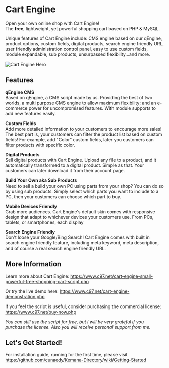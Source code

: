 # Cart Engine
Open your own online shop with Cart Engine!\
The **free**, lightweight, yet powerful shopping cart based on PHP & MySQL.

Unique features of Cart Engine include: CMS engine based on our qEngine, product options, custom fields, digital products, search engine friendly URL, user friendly administration control panel, easy to use custom fields, module expandable, sub products, unsurpassed flexibility...and more.

![Cart Engine Hero](https://www.c97.net/public/image/ce_hero.png)

## Features

**qEngine CMS**\
Based on qEngine, a CMS script made by us. Providing the best of two worlds, a multi purpose CMS engine to allow maximum flexibility; and an e-commerce power for uncompromised features. With module supports to add new features easily.

**Custom Fields**\
Add more detailed information to your customers to encourage more sales! The best part is, your customers can filter the product list based on custom fields! For example, add "Color" custom fields, later you customers can filter products with specific color.

**Digital Products**\
Sell digital products with Cart Engine. Upload any file to a product, and it automatically transformed to a digital product. Simple as that. Your customers can later download it from their account page.

**Build Your Own aka Sub Products**\
Need to sell a build your own PC using parts from your shop? You can do so by using sub products. Simply select which parts you want to include to a PC, then your customers can choose which part to buy.

**Mobile Devices Friendly**\
Grab more audiences. Cart Engine's default skin comes with responsive design that adapt to whichever devices your customers use. From PCs, tablets, or smartphones, each display

**Search Engine Friendly**\
Don't loose your Google/Bing Search! Cart Engine comes with built in search engine friendly feature, including meta keyword, meta description, and of course a real search engine friendly URL.

## More Information
Learn more about Cart Engine: https://www.c97.net/cart-engine-small-powerful-free-shopping-cart-script.php

Or try the live demo here: https://www.c97.net/cart-engine-demonstration.php

If you feel the script is useful, consider purchasing the commercial license: https://www.c97.net/buy-now.php

*You can still use the script for free, but I will be very grateful if you purchase the license. Also you will receive personal support from me.*

## Let's Get Started!
For installation guide, running for the first time, please visit https://github.com/cunaedy/Kemana-Directory/wiki/Getting-Started
